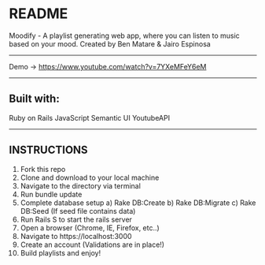 # README

Moodify - A playlist generating web app, where you can listen to music based on your mood.
Created by Ben Matare & Jairo Espinosa

____________
Demo -> https://www.youtube.com/watch?v=7YXeMFeY6eM
____________
## Built with:
Ruby on Rails
JavaScript
Semantic UI
YoutubeAPI
____________
## INSTRUCTIONS

1. Fork this repo
2. Clone and download to your local machine
3. Navigate to the directory via terminal
4. Run bundle update
5. Complete database setup a) Rake DB:Create b) Rake DB:Migrate c) Rake DB:Seed (If seed file contains data)
6. Run Rails S to start the rails server
7. Open a browser (Chrome, IE, Firefox, etc..)
8. Navigate to https://localhost:3000
9. Create an account (Validations are in place!)
10. Build playlists and enjoy!
